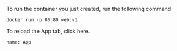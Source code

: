 To run the container you just created, run the following command
```execute
docker run -p 80:80 web:v1
```

To reload the App tab, click here.
```dashboard:reload-dashboard
name: App
```
